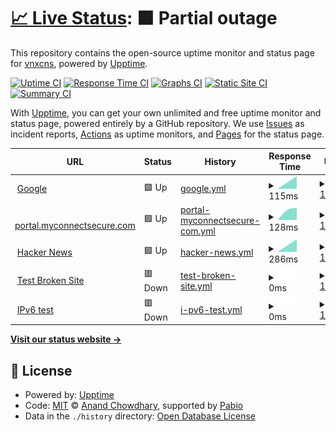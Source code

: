 # [📈 Live Status](https://vnxcns.github.io/uptime): <!--live status--> **🟧 Partial outage**

This repository contains the open-source uptime monitor and status page for [vnxcns](https://vnxcns.github.io/uptime), powered by [Upptime](https://github.com/upptime/upptime).

[![Uptime CI](https://github.com/vnxcns/uptime/workflows/Uptime%20CI/badge.svg)](https://github.com/vnxcns/uptime/actions?query=workflow%3A%22Uptime+CI%22)
[![Response Time CI](https://github.com/vnxcns/uptime/workflows/Response%20Time%20CI/badge.svg)](https://github.com/vnxcns/uptime/actions?query=workflow%3A%22Response+Time+CI%22)
[![Graphs CI](https://github.com/vnxcns/uptime/workflows/Graphs%20CI/badge.svg)](https://github.com/vnxcns/uptime/actions?query=workflow%3A%22Graphs+CI%22)
[![Static Site CI](https://github.com/vnxcns/uptime/workflows/Static%20Site%20CI/badge.svg)](https://github.com/vnxcns/uptime/actions?query=workflow%3A%22Static+Site+CI%22)
[![Summary CI](https://github.com/vnxcns/uptime/workflows/Summary%20CI/badge.svg)](https://github.com/vnxcns/uptime/actions?query=workflow%3A%22Summary+CI%22)

With [Upptime](https://upptime.js.org), you can get your own unlimited and free uptime monitor and status page, powered entirely by a GitHub repository. We use [Issues](https://github.com/vnxcns/uptime/issues) as incident reports, [Actions](https://github.com/vnxcns/uptime/actions) as uptime monitors, and [Pages](https://vnxcns.github.io/uptime) for the status page.

<!--start: status pages-->
<!-- This summary is generated by Upptime (https://github.com/upptime/upptime) -->
<!-- Do not edit this manually, your changes will be overwritten -->
<!-- prettier-ignore -->
| URL | Status | History | Response Time | Uptime |
| --- | ------ | ------- | ------------- | ------ |
| <img alt="" src="https://www.google.com/favicon.ico" height="13"> [Google](https://www.google.com) | 🟩 Up | [google.yml](https://github.com/vnxcns/uptime/commits/HEAD/history/google.yml) | <details><summary><img alt="Response time graph" src="./graphs/google/response-time-week.png" height="20"> 115ms</summary><br><a href="https://vnxcns.github.io/uptime/history/google"><img alt="Response time 115" src="https://img.shields.io/endpoint?url=https%3A%2F%2Fraw.githubusercontent.com%2Fvnxcns%2Fuptime%2FHEAD%2Fapi%2Fgoogle%2Fresponse-time.json"></a><br><a href="https://vnxcns.github.io/uptime/history/google"><img alt="24-hour response time 115" src="https://img.shields.io/endpoint?url=https%3A%2F%2Fraw.githubusercontent.com%2Fvnxcns%2Fuptime%2FHEAD%2Fapi%2Fgoogle%2Fresponse-time-day.json"></a><br><a href="https://vnxcns.github.io/uptime/history/google"><img alt="7-day response time 115" src="https://img.shields.io/endpoint?url=https%3A%2F%2Fraw.githubusercontent.com%2Fvnxcns%2Fuptime%2FHEAD%2Fapi%2Fgoogle%2Fresponse-time-week.json"></a><br><a href="https://vnxcns.github.io/uptime/history/google"><img alt="30-day response time 115" src="https://img.shields.io/endpoint?url=https%3A%2F%2Fraw.githubusercontent.com%2Fvnxcns%2Fuptime%2FHEAD%2Fapi%2Fgoogle%2Fresponse-time-month.json"></a><br><a href="https://vnxcns.github.io/uptime/history/google"><img alt="1-year response time 115" src="https://img.shields.io/endpoint?url=https%3A%2F%2Fraw.githubusercontent.com%2Fvnxcns%2Fuptime%2FHEAD%2Fapi%2Fgoogle%2Fresponse-time-year.json"></a></details> | <details><summary><a href="https://vnxcns.github.io/uptime/history/google">100.00%</a></summary><a href="https://vnxcns.github.io/uptime/history/google"><img alt="All-time uptime 100.00%" src="https://img.shields.io/endpoint?url=https%3A%2F%2Fraw.githubusercontent.com%2Fvnxcns%2Fuptime%2FHEAD%2Fapi%2Fgoogle%2Fuptime.json"></a><br><a href="https://vnxcns.github.io/uptime/history/google"><img alt="24-hour uptime 100.00%" src="https://img.shields.io/endpoint?url=https%3A%2F%2Fraw.githubusercontent.com%2Fvnxcns%2Fuptime%2FHEAD%2Fapi%2Fgoogle%2Fuptime-day.json"></a><br><a href="https://vnxcns.github.io/uptime/history/google"><img alt="7-day uptime 100.00%" src="https://img.shields.io/endpoint?url=https%3A%2F%2Fraw.githubusercontent.com%2Fvnxcns%2Fuptime%2FHEAD%2Fapi%2Fgoogle%2Fuptime-week.json"></a><br><a href="https://vnxcns.github.io/uptime/history/google"><img alt="30-day uptime 100.00%" src="https://img.shields.io/endpoint?url=https%3A%2F%2Fraw.githubusercontent.com%2Fvnxcns%2Fuptime%2FHEAD%2Fapi%2Fgoogle%2Fuptime-month.json"></a><br><a href="https://vnxcns.github.io/uptime/history/google"><img alt="1-year uptime 100.00%" src="https://img.shields.io/endpoint?url=https%3A%2F%2Fraw.githubusercontent.com%2Fvnxcns%2Fuptime%2FHEAD%2Fapi%2Fgoogle%2Fuptime-year.json"></a></details>
| <img alt="" src="https://portal.myconnectsecure.com/favicon-32x32.png" height="13"> [portal.myconnectsecure.com](https://portal.myconnectsecure.com) | 🟩 Up | [portal-myconnectsecure-com.yml](https://github.com/vnxcns/uptime/commits/HEAD/history/portal-myconnectsecure-com.yml) | <details><summary><img alt="Response time graph" src="./graphs/portal-myconnectsecure-com/response-time-week.png" height="20"> 128ms</summary><br><a href="https://vnxcns.github.io/uptime/history/portal-myconnectsecure-com"><img alt="Response time 128" src="https://img.shields.io/endpoint?url=https%3A%2F%2Fraw.githubusercontent.com%2Fvnxcns%2Fuptime%2FHEAD%2Fapi%2Fportal-myconnectsecure-com%2Fresponse-time.json"></a><br><a href="https://vnxcns.github.io/uptime/history/portal-myconnectsecure-com"><img alt="24-hour response time 128" src="https://img.shields.io/endpoint?url=https%3A%2F%2Fraw.githubusercontent.com%2Fvnxcns%2Fuptime%2FHEAD%2Fapi%2Fportal-myconnectsecure-com%2Fresponse-time-day.json"></a><br><a href="https://vnxcns.github.io/uptime/history/portal-myconnectsecure-com"><img alt="7-day response time 128" src="https://img.shields.io/endpoint?url=https%3A%2F%2Fraw.githubusercontent.com%2Fvnxcns%2Fuptime%2FHEAD%2Fapi%2Fportal-myconnectsecure-com%2Fresponse-time-week.json"></a><br><a href="https://vnxcns.github.io/uptime/history/portal-myconnectsecure-com"><img alt="30-day response time 128" src="https://img.shields.io/endpoint?url=https%3A%2F%2Fraw.githubusercontent.com%2Fvnxcns%2Fuptime%2FHEAD%2Fapi%2Fportal-myconnectsecure-com%2Fresponse-time-month.json"></a><br><a href="https://vnxcns.github.io/uptime/history/portal-myconnectsecure-com"><img alt="1-year response time 128" src="https://img.shields.io/endpoint?url=https%3A%2F%2Fraw.githubusercontent.com%2Fvnxcns%2Fuptime%2FHEAD%2Fapi%2Fportal-myconnectsecure-com%2Fresponse-time-year.json"></a></details> | <details><summary><a href="https://vnxcns.github.io/uptime/history/portal-myconnectsecure-com">100.00%</a></summary><a href="https://vnxcns.github.io/uptime/history/portal-myconnectsecure-com"><img alt="All-time uptime 100.00%" src="https://img.shields.io/endpoint?url=https%3A%2F%2Fraw.githubusercontent.com%2Fvnxcns%2Fuptime%2FHEAD%2Fapi%2Fportal-myconnectsecure-com%2Fuptime.json"></a><br><a href="https://vnxcns.github.io/uptime/history/portal-myconnectsecure-com"><img alt="24-hour uptime 100.00%" src="https://img.shields.io/endpoint?url=https%3A%2F%2Fraw.githubusercontent.com%2Fvnxcns%2Fuptime%2FHEAD%2Fapi%2Fportal-myconnectsecure-com%2Fuptime-day.json"></a><br><a href="https://vnxcns.github.io/uptime/history/portal-myconnectsecure-com"><img alt="7-day uptime 100.00%" src="https://img.shields.io/endpoint?url=https%3A%2F%2Fraw.githubusercontent.com%2Fvnxcns%2Fuptime%2FHEAD%2Fapi%2Fportal-myconnectsecure-com%2Fuptime-week.json"></a><br><a href="https://vnxcns.github.io/uptime/history/portal-myconnectsecure-com"><img alt="30-day uptime 100.00%" src="https://img.shields.io/endpoint?url=https%3A%2F%2Fraw.githubusercontent.com%2Fvnxcns%2Fuptime%2FHEAD%2Fapi%2Fportal-myconnectsecure-com%2Fuptime-month.json"></a><br><a href="https://vnxcns.github.io/uptime/history/portal-myconnectsecure-com"><img alt="1-year uptime 100.00%" src="https://img.shields.io/endpoint?url=https%3A%2F%2Fraw.githubusercontent.com%2Fvnxcns%2Fuptime%2FHEAD%2Fapi%2Fportal-myconnectsecure-com%2Fuptime-year.json"></a></details>
| <img alt="" src="https://icons.duckduckgo.com/ip3/news.ycombinator.com.ico" height="13"> [Hacker News](https://news.ycombinator.com) | 🟩 Up | [hacker-news.yml](https://github.com/vnxcns/uptime/commits/HEAD/history/hacker-news.yml) | <details><summary><img alt="Response time graph" src="./graphs/hacker-news/response-time-week.png" height="20"> 286ms</summary><br><a href="https://vnxcns.github.io/uptime/history/hacker-news"><img alt="Response time 286" src="https://img.shields.io/endpoint?url=https%3A%2F%2Fraw.githubusercontent.com%2Fvnxcns%2Fuptime%2FHEAD%2Fapi%2Fhacker-news%2Fresponse-time.json"></a><br><a href="https://vnxcns.github.io/uptime/history/hacker-news"><img alt="24-hour response time 286" src="https://img.shields.io/endpoint?url=https%3A%2F%2Fraw.githubusercontent.com%2Fvnxcns%2Fuptime%2FHEAD%2Fapi%2Fhacker-news%2Fresponse-time-day.json"></a><br><a href="https://vnxcns.github.io/uptime/history/hacker-news"><img alt="7-day response time 286" src="https://img.shields.io/endpoint?url=https%3A%2F%2Fraw.githubusercontent.com%2Fvnxcns%2Fuptime%2FHEAD%2Fapi%2Fhacker-news%2Fresponse-time-week.json"></a><br><a href="https://vnxcns.github.io/uptime/history/hacker-news"><img alt="30-day response time 286" src="https://img.shields.io/endpoint?url=https%3A%2F%2Fraw.githubusercontent.com%2Fvnxcns%2Fuptime%2FHEAD%2Fapi%2Fhacker-news%2Fresponse-time-month.json"></a><br><a href="https://vnxcns.github.io/uptime/history/hacker-news"><img alt="1-year response time 286" src="https://img.shields.io/endpoint?url=https%3A%2F%2Fraw.githubusercontent.com%2Fvnxcns%2Fuptime%2FHEAD%2Fapi%2Fhacker-news%2Fresponse-time-year.json"></a></details> | <details><summary><a href="https://vnxcns.github.io/uptime/history/hacker-news">100.00%</a></summary><a href="https://vnxcns.github.io/uptime/history/hacker-news"><img alt="All-time uptime 100.00%" src="https://img.shields.io/endpoint?url=https%3A%2F%2Fraw.githubusercontent.com%2Fvnxcns%2Fuptime%2FHEAD%2Fapi%2Fhacker-news%2Fuptime.json"></a><br><a href="https://vnxcns.github.io/uptime/history/hacker-news"><img alt="24-hour uptime 100.00%" src="https://img.shields.io/endpoint?url=https%3A%2F%2Fraw.githubusercontent.com%2Fvnxcns%2Fuptime%2FHEAD%2Fapi%2Fhacker-news%2Fuptime-day.json"></a><br><a href="https://vnxcns.github.io/uptime/history/hacker-news"><img alt="7-day uptime 100.00%" src="https://img.shields.io/endpoint?url=https%3A%2F%2Fraw.githubusercontent.com%2Fvnxcns%2Fuptime%2FHEAD%2Fapi%2Fhacker-news%2Fuptime-week.json"></a><br><a href="https://vnxcns.github.io/uptime/history/hacker-news"><img alt="30-day uptime 100.00%" src="https://img.shields.io/endpoint?url=https%3A%2F%2Fraw.githubusercontent.com%2Fvnxcns%2Fuptime%2FHEAD%2Fapi%2Fhacker-news%2Fuptime-month.json"></a><br><a href="https://vnxcns.github.io/uptime/history/hacker-news"><img alt="1-year uptime 100.00%" src="https://img.shields.io/endpoint?url=https%3A%2F%2Fraw.githubusercontent.com%2Fvnxcns%2Fuptime%2FHEAD%2Fapi%2Fhacker-news%2Fuptime-year.json"></a></details>
| <img alt="" src="https://icons.duckduckgo.com/ip3/thissitedoesnotexist.koj.co.ico" height="13"> [Test Broken Site](https://thissitedoesnotexist.koj.co) | 🟥 Down | [test-broken-site.yml](https://github.com/vnxcns/uptime/commits/HEAD/history/test-broken-site.yml) | <details><summary><img alt="Response time graph" src="./graphs/test-broken-site/response-time-week.png" height="20"> 0ms</summary><br><a href="https://vnxcns.github.io/uptime/history/test-broken-site"><img alt="Response time 0" src="https://img.shields.io/endpoint?url=https%3A%2F%2Fraw.githubusercontent.com%2Fvnxcns%2Fuptime%2FHEAD%2Fapi%2Ftest-broken-site%2Fresponse-time.json"></a><br><a href="https://vnxcns.github.io/uptime/history/test-broken-site"><img alt="24-hour response time 0" src="https://img.shields.io/endpoint?url=https%3A%2F%2Fraw.githubusercontent.com%2Fvnxcns%2Fuptime%2FHEAD%2Fapi%2Ftest-broken-site%2Fresponse-time-day.json"></a><br><a href="https://vnxcns.github.io/uptime/history/test-broken-site"><img alt="7-day response time 0" src="https://img.shields.io/endpoint?url=https%3A%2F%2Fraw.githubusercontent.com%2Fvnxcns%2Fuptime%2FHEAD%2Fapi%2Ftest-broken-site%2Fresponse-time-week.json"></a><br><a href="https://vnxcns.github.io/uptime/history/test-broken-site"><img alt="30-day response time 0" src="https://img.shields.io/endpoint?url=https%3A%2F%2Fraw.githubusercontent.com%2Fvnxcns%2Fuptime%2FHEAD%2Fapi%2Ftest-broken-site%2Fresponse-time-month.json"></a><br><a href="https://vnxcns.github.io/uptime/history/test-broken-site"><img alt="1-year response time 0" src="https://img.shields.io/endpoint?url=https%3A%2F%2Fraw.githubusercontent.com%2Fvnxcns%2Fuptime%2FHEAD%2Fapi%2Ftest-broken-site%2Fresponse-time-year.json"></a></details> | <details><summary><a href="https://vnxcns.github.io/uptime/history/test-broken-site">100.00%</a></summary><a href="https://vnxcns.github.io/uptime/history/test-broken-site"><img alt="All-time uptime 100.00%" src="https://img.shields.io/endpoint?url=https%3A%2F%2Fraw.githubusercontent.com%2Fvnxcns%2Fuptime%2FHEAD%2Fapi%2Ftest-broken-site%2Fuptime.json"></a><br><a href="https://vnxcns.github.io/uptime/history/test-broken-site"><img alt="24-hour uptime 100.00%" src="https://img.shields.io/endpoint?url=https%3A%2F%2Fraw.githubusercontent.com%2Fvnxcns%2Fuptime%2FHEAD%2Fapi%2Ftest-broken-site%2Fuptime-day.json"></a><br><a href="https://vnxcns.github.io/uptime/history/test-broken-site"><img alt="7-day uptime 100.00%" src="https://img.shields.io/endpoint?url=https%3A%2F%2Fraw.githubusercontent.com%2Fvnxcns%2Fuptime%2FHEAD%2Fapi%2Ftest-broken-site%2Fuptime-week.json"></a><br><a href="https://vnxcns.github.io/uptime/history/test-broken-site"><img alt="30-day uptime 100.00%" src="https://img.shields.io/endpoint?url=https%3A%2F%2Fraw.githubusercontent.com%2Fvnxcns%2Fuptime%2FHEAD%2Fapi%2Ftest-broken-site%2Fuptime-month.json"></a><br><a href="https://vnxcns.github.io/uptime/history/test-broken-site"><img alt="1-year uptime 100.00%" src="https://img.shields.io/endpoint?url=https%3A%2F%2Fraw.githubusercontent.com%2Fvnxcns%2Fuptime%2FHEAD%2Fapi%2Ftest-broken-site%2Fuptime-year.json"></a></details>
| <img alt="" src="https://icons.duckduckgo.com/ip3/null.ico" height="13"> [IPv6 test](forwardemail.net) | 🟥 Down | [i-pv6-test.yml](https://github.com/vnxcns/uptime/commits/HEAD/history/i-pv6-test.yml) | <details><summary><img alt="Response time graph" src="./graphs/i-pv6-test/response-time-week.png" height="20"> 0ms</summary><br><a href="https://vnxcns.github.io/uptime/history/i-pv6-test"><img alt="Response time 0" src="https://img.shields.io/endpoint?url=https%3A%2F%2Fraw.githubusercontent.com%2Fvnxcns%2Fuptime%2FHEAD%2Fapi%2Fi-pv6-test%2Fresponse-time.json"></a><br><a href="https://vnxcns.github.io/uptime/history/i-pv6-test"><img alt="24-hour response time 0" src="https://img.shields.io/endpoint?url=https%3A%2F%2Fraw.githubusercontent.com%2Fvnxcns%2Fuptime%2FHEAD%2Fapi%2Fi-pv6-test%2Fresponse-time-day.json"></a><br><a href="https://vnxcns.github.io/uptime/history/i-pv6-test"><img alt="7-day response time 0" src="https://img.shields.io/endpoint?url=https%3A%2F%2Fraw.githubusercontent.com%2Fvnxcns%2Fuptime%2FHEAD%2Fapi%2Fi-pv6-test%2Fresponse-time-week.json"></a><br><a href="https://vnxcns.github.io/uptime/history/i-pv6-test"><img alt="30-day response time 0" src="https://img.shields.io/endpoint?url=https%3A%2F%2Fraw.githubusercontent.com%2Fvnxcns%2Fuptime%2FHEAD%2Fapi%2Fi-pv6-test%2Fresponse-time-month.json"></a><br><a href="https://vnxcns.github.io/uptime/history/i-pv6-test"><img alt="1-year response time 0" src="https://img.shields.io/endpoint?url=https%3A%2F%2Fraw.githubusercontent.com%2Fvnxcns%2Fuptime%2FHEAD%2Fapi%2Fi-pv6-test%2Fresponse-time-year.json"></a></details> | <details><summary><a href="https://vnxcns.github.io/uptime/history/i-pv6-test">100.00%</a></summary><a href="https://vnxcns.github.io/uptime/history/i-pv6-test"><img alt="All-time uptime 100.00%" src="https://img.shields.io/endpoint?url=https%3A%2F%2Fraw.githubusercontent.com%2Fvnxcns%2Fuptime%2FHEAD%2Fapi%2Fi-pv6-test%2Fuptime.json"></a><br><a href="https://vnxcns.github.io/uptime/history/i-pv6-test"><img alt="24-hour uptime 100.00%" src="https://img.shields.io/endpoint?url=https%3A%2F%2Fraw.githubusercontent.com%2Fvnxcns%2Fuptime%2FHEAD%2Fapi%2Fi-pv6-test%2Fuptime-day.json"></a><br><a href="https://vnxcns.github.io/uptime/history/i-pv6-test"><img alt="7-day uptime 100.00%" src="https://img.shields.io/endpoint?url=https%3A%2F%2Fraw.githubusercontent.com%2Fvnxcns%2Fuptime%2FHEAD%2Fapi%2Fi-pv6-test%2Fuptime-week.json"></a><br><a href="https://vnxcns.github.io/uptime/history/i-pv6-test"><img alt="30-day uptime 100.00%" src="https://img.shields.io/endpoint?url=https%3A%2F%2Fraw.githubusercontent.com%2Fvnxcns%2Fuptime%2FHEAD%2Fapi%2Fi-pv6-test%2Fuptime-month.json"></a><br><a href="https://vnxcns.github.io/uptime/history/i-pv6-test"><img alt="1-year uptime 100.00%" src="https://img.shields.io/endpoint?url=https%3A%2F%2Fraw.githubusercontent.com%2Fvnxcns%2Fuptime%2FHEAD%2Fapi%2Fi-pv6-test%2Fuptime-year.json"></a></details>

<!--end: status pages-->

[**Visit our status website →**](https://vnxcns.github.io/uptime)

## 📄 License

- Powered by: [Upptime](https://github.com/upptime/upptime)
- Code: [MIT](./LICENSE) © [Anand Chowdhary](https://anandchowdhary.com), supported by [Pabio](https://pabio.com)
- Data in the `./history` directory: [Open Database License](https://opendatacommons.org/licenses/odbl/1-0/)
